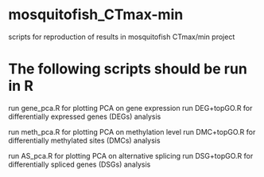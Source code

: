 # mosquitofish_CTmax-min
scripts for reproduction of results in mosquitofish CTmax/min project

# The following scripts should be run in R
run gene_pca.R for plotting PCA on gene expression
run DEG+topGO.R for differentially expressed genes (DEGs) analysis

run meth_pca.R for plotting PCA on methylation level
run DMC+topGO.R for differentially methylated sites (DMCs) analysis 

run AS_pca.R for plotting PCA on alternative splicing
run DSG+topGO.R for differentially spliced genes (DSGs) analysis
